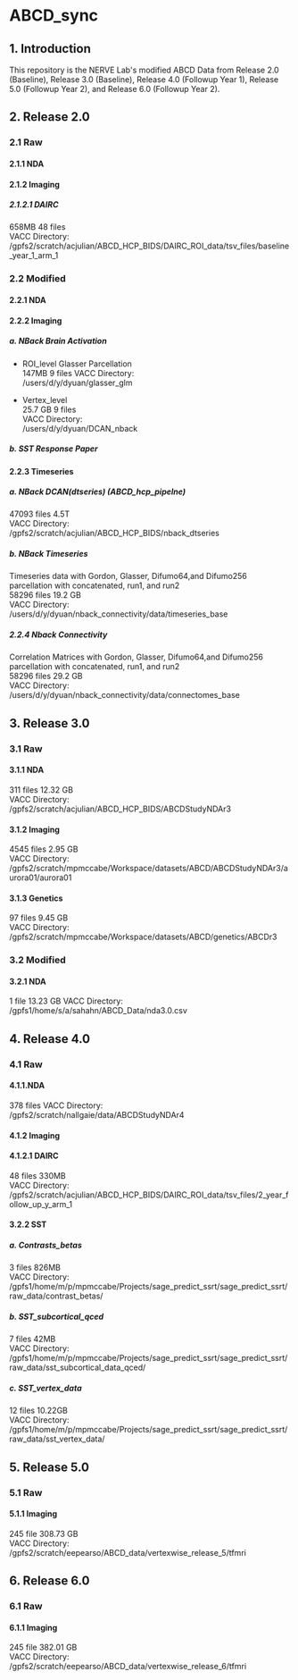 # ABCD_sync
## 1. Introduction
This repository is the NERVE Lab's modified ABCD Data from Release 2.0 (Baseline), Release 3.0 (Baseline), Release 4.0 (Followup Year 1), Release 5.0 (Followup Year 2), and Release 6.0 (Followup Year 2). 



## 2.  Release 2.0 

### 2.1 Raw
#### 2.1.1 NDA

#### 2.1.2 Imaging
##### 2.1.2.1 DAIRC
658MB 48 files <br>
VACC Directory:<br>
/gpfs2/scratch/acjulian/ABCD_HCP_BIDS/DAIRC_ROI_data/tsv_files/baseline_year_1_arm_1


### 2.2 Modified
#### 2.2.1 NDA
#### 2.2.2 Imaging

##### a. NBack Brain Activation
* ROI_level Glasser Parcellation <br>
147MB  9 files 
VACC Directory:<br>
/users/d/y/dyuan/glasser_glm <br>

* Vertex_level <br>
25.7 GB 9 files <br>
VACC Directory: <br>
/users/d/y/dyuan/DCAN_nback
##### b. SST Response Paper 
#### 2.2.3 Timeseries
##### a. NBack DCAN(dtseries) (ABCD_hcp_pipelne)
47093 files 4.5T <br>
VACC Directory:<br>
/gpfs2/scratch/acjulian/ABCD_HCP_BIDS/nback_dtseries
##### b. NBack Timeseries
Timeseries data with Gordon, Glasser, Difumo64,and Difumo256 parcellation with concatenated, run1, and run2<br>
58296 files 19.2 GB <br>
VACC Directory:<br>
/users/d/y/dyuan/nback_connectivity/data/timeseries_base
##### 2.2.4 Nback Connectivity
Correlation Matrices with Gordon, Glasser, Difumo64,and Difumo256 parcellation with concatenated, run1, and run2<br>
58296 files 29.2 GB <br>
VACC Directory:<br>
/users/d/y/dyuan/nback_connectivity/data/connectomes_base

## 3.  Release 3.0 
### 3.1 Raw 
#### 3.1.1 NDA 
311 files 12.32 GB <br>
VACC Directory:<br>
/gpfs2/scratch/acjulian/ABCD_HCP_BIDS/ABCDStudyNDAr3
#### 3.1.2 Imaging
4545 files 2.95 GB <br>
VACC Directory:<br>
/gpfs2/scratch/mpmccabe/Workspace/datasets/ABCD/ABCDStudyNDAr3/aurora01/aurora01
#### 3.1.3 Genetics
97 files 9.45 GB <br>
VACC Directory:<br>
/gpfs2/scratch/mpmccabe/Workspace/datasets/ABCD/genetics/ABCDr3
### 3.2 Modified 
#### 3.2.1 NDA 
1 file 13.23 GB
VACC Directory:<br>
/gpfs1/home/s/a/sahahn/ABCD_Data/nda3.0.csv

## 4.  Release 4.0

### 4.1 Raw
#### 4.1.1.NDA 
378 files 
VACC Directory:<br> 
/gpfs2/scratch/nallgaie/data/ABCDStudyNDAr4 
#### 4.1.2 Imaging
#### 4.1.2.1 DAIRC
48 files 330MB <br>
VACC Directory:<br> 
/gpfs2/scratch/acjulian/ABCD_HCP_BIDS/DAIRC_ROI_data/tsv_files/2_year_follow_up_y_arm_1
#### 3.2.2 SST
##### a. Contrasts_betas
3 files 826MB <br>
VACC Directory:<br>
/gpfs1/home/m/p/mpmccabe/Projects/sage_predict_ssrt/sage_predict_ssrt/raw_data/contrast_betas/
##### b. SST_subcortical_qced
7 files 42MB <br>
VACC Directory:<br>
/gpfs1/home/m/p/mpmccabe/Projects/sage_predict_ssrt/sage_predict_ssrt/raw_data/sst_subcortical_data_qced/
##### c. SST_vertex_data
12 files 10.22GB <br>
VACC Directory:<br>
/gpfs1/home/m/p/mpmccabe/Projects/sage_predict_ssrt/sage_predict_ssrt/raw_data/sst_vertex_data/

## 5.  Release 5.0 

### 5.1 Raw 
#### 5.1.1 Imaging
245 file 308.73 GB <br>
VACC Directory:<br>
/gpfs2/scratch/eepearso/ABCD_data/vertexwise_release_5/tfmri

## 6.  Release 6.0

### 6.1 Raw 
#### 6.1.1 Imaging
245 file 382.01 GB <br>
VACC Directory:<br>
/gpfs2/scratch/eepearso/ABCD_data/vertexwise_release_6/tfmri

